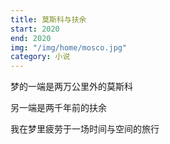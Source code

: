 ```yaml
---
title: 莫斯科与扶余
start: 2020
end: 2020
img: "/img/home/mosco.jpg"
category: 小说
---
```


梦的一端是两万公里外的莫斯科

另一端是两千年前的扶余

我在梦里疲劳于一场时间与空间的旅行